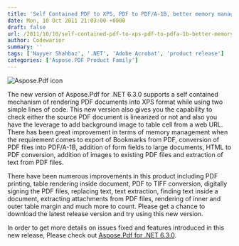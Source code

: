 ```yaml
---
title: 'Self Contained PDF to XPS, PDF to PDF/A-1B, better memory management'
date: Mon, 10 Oct 2011 21:03:00 +0000
draft: false
url: /2011/10/10/self-contained-pdf-to-xps-pdf-to-pdfa-1b-better-memory-management/
author: Codewarior
summary: ''
tags: ['Nayyer Shahbaz', '.NET', 'Adobe Acrobat', 'product release']
categories: ['Aspose.PDF Product Family']
---
```


![Aspose.Pdf icon][1]

The new version of Aspose.Pdf for .NET 6.3.0 supports a self contained mechanism of rendering PDF documents into XPS format while using two simple lines of code. This new version also gives you the capability to check either the source PDF document is linearized or not and also you have the leverage to add background image to table cell from a web URL. There has been great improvement in terms of memory management when the requirement comes to export of Bookmarks from PDF, conversion of PDF files into PDF/A-1B, addition of form fields to large documents, HTML to PDF conversion, addition of images to existing PDF files and extraction of text from PDF files.

There have been numerous improvements in this product including PDF printing, table rendering inside document, PDF to TIFF conversion, digitally signing the PDF files, replacing text, text extraction, finding text inside a document, extracting attachments from PDF files, rendering of inner and outer table margin and much more to count. Please get a chance to download the latest release version and try using this new version.

In order to get more details on issues fixed and features introduced in this new release, Please check out [Aspose.Pdf for .NET 6.3.0][2].




[1]: http://www.aspose.com/Images/aspose.pdf-logo2.jpg
[2]: http://www.aspose.com/community/files/51/.net-components/aspose.pdf-for-.net/entry334920.aspx




